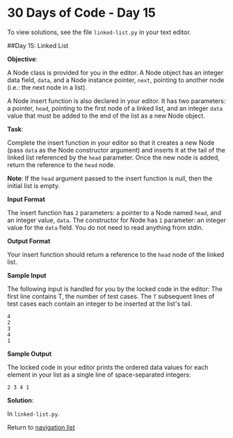 # 30 Days of Code - Day 15

To view solutions, see the file `linked-list.py` in your text editor.

##Day 15: Linked List

**Objective**:

A Node class is provided for you in the editor. A Node object has an integer data field, `data`, and a Node instance
pointer, `next`, pointing to another node (i.e.: the next node in a list).

A Node insert function is also declared in your editor. It has two parameters: a pointer, `head`, pointing to the first
node of a linked list, and an integer `data` value that must be added to the end of the list as a new Node object.

**Task**:

Complete the insert function in your editor so that it creates a new Node (pass `data` as the Node constructor argument)
and inserts it at the tail of the linked list referenced by the `head` parameter. Once the new node is added, return
the reference to the `head` node.

**Note**: If the `head` argument passed to the insert function is null, then the initial list is empty.

**Input Format**

The insert function has `2` parameters: a pointer to a Node named `head`, and an integer value, `data`.
The constructor for Node has `1` parameter: an integer value for the `data` field.
You do not need to read anything from stdin.

**Output Format**

Your insert function should return a reference to the `head` node of the linked list. 

**Sample Input**

The following input is handled for you by the locked code in the editor:
The first line contains T, the number of test cases.
The `T` subsequent lines of test cases each contain an integer to be inserted at the list's tail.

```
4
2
3
4
1
```

**Sample Output**

The locked code in your editor prints the ordered data values for each element in your list as a single line of 
space-separated integers:

```
2 3 4 1
```

**Solution**:

In `linked-list.py`.

Return to [navigation list](/README.md "navigation list")